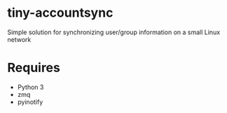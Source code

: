 # tiny-accountsync
Simple solution for synchronizing user/group information on a small Linux network

# Requires
* Python 3
* zmq
* pyinotify
